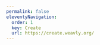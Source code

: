 ```yaml
---
permalink: false
eleventyNavigation:
  order: 1
  key: Create
  url: https://create.weavly.org/
---
```

